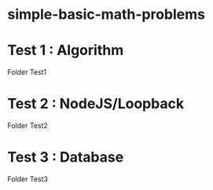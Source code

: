# simple-basic-math-problems
# Test 1 : Algorithm
Folder Test1
# Test 2 : NodeJS/Loopback
Folder Test2
# Test 3 : Database
Folder Test3

